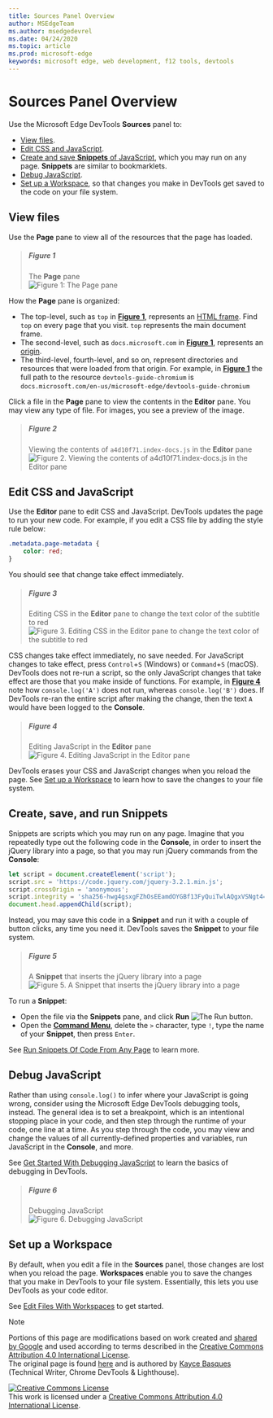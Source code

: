 ```yaml
---
title: Sources Panel Overview
author: MSEdgeTeam
ms.author: msedgedevrel
ms.date: 04/24/2020
ms.topic: article
ms.prod: microsoft-edge
keywords: microsoft edge, web development, f12 tools, devtools
---
```

<!-- Copyright Kayce Basques 

   Licensed under the Apache License, Version 2.0 (the "License");
   you may not use this file except in compliance with the License.
   You may obtain a copy of the License at

       https://www.apache.org/licenses/LICENSE-2.0

   Unless required by applicable law or agreed to in writing, software
   distributed under the License is distributed on an "AS IS" BASIS,
   WITHOUT WARRANTIES OR CONDITIONS OF ANY KIND, either express or implied.
   See the License for the specific language governing permissions and
   limitations under the License. -->






# Sources Panel Overview 



Use the Microsoft Edge DevTools **Sources** panel to:

*   [View files](#view-files).  
*   [Edit CSS and JavaScript](#edit-css-and-javascript).  
*   [Create and save **Snippets** of JavaScript](#create-save-and-run-snippets), which you may run on any page.  **Snippets** are similar to bookmarklets.  
*   [Debug JavaScript](#debug-javascript).  
*   [Set up a Workspace](#set-up-a-workspace), so that changes you make in DevTools get saved to the code on
  your file system.  

## View files 

Use the **Page** pane to view all of the resources that the page has loaded.

> ##### Figure 1  
> The **Page** pane  
> ![Figure 1: The Page pane][ImageSourcesPagePane]  

How the **Page** pane is organized:  
*   The top-level, such as `top` in [**Figure 1**](#figure-1), represents an [HTML frame][W3CHtml4Frames].  Find `top` on every page that you visit. `top` represents the main document frame.  
*   The second-level, such as `docs.microsoft.com` in [**Figure 1**](#figure-1), represents an [origin][HtmlstandardOrigin].  
*   The third-level, fourth-level, and so on, represent directories and resources that were loaded from that origin.  For example, in [**Figure 1**](#figure-1) the full path to the resource `devtools-guide-chromium` is `docs.microsoft.com/en-us/microsoft-edge/devtools-guide-chromium`  

Click a file in the **Page** pane to view the contents in the **Editor** pane.  You may view any type of file. For images, you see a preview of the image.  

> ##### Figure 2  
> Viewing the contents of `a4d10f71.index-docs.js` in the **Editor** pane  
> ![Figure 2. Viewing the contents of a4d10f71.index-docs.js in the Editor pane][ImageSourcesEditorPane]  

## Edit CSS and JavaScript 

Use the **Editor** pane to edit CSS and JavaScript.  DevTools updates the page to run your new code. For example, if you edit a CSS file by adding the style rule below:

```css
.metadata.page-metadata {
    color: red;
}
```

You should see that change take effect immediately.

> ##### Figure 3  
> Editing CSS in the **Editor** pane to change the text color of the subtitle to red  
> ![Figure 3. Editing CSS in the Editor pane to change the text color of the subtitle to red][ImageEditCSS]  

CSS changes take effect immediately, no save needed. For JavaScript changes to take effect, press `Control`+`S` \(Windows\) or `Command`+`S` \(macOS\). DevTools does not re-run a script, so the only JavaScript changes that take effect are those that you make inside of functions.  For example, in [**Figure 4**](#figure-4) note how `console.log('A')` does not run, whereas `console.log('B')` does. If DevTools re-ran the entire script after making the change, then the text `A` would have been logged to the **Console**.  

> ##### Figure 4  
> Editing JavaScript in the **Editor** pane  
> ![Figure 4. Editing JavaScript in the Editor pane][ImageEditJS]  

DevTools erases your CSS and JavaScript changes when you reload the page. See [Set up a Workspace](#set-up-a-workspace) to learn how to save the changes to your file system.  

## Create, save, and run Snippets 

Snippets are scripts which you may run on any page. Imagine that you repeatedly type out the following code in the **Console**, in order to insert the jQuery library into a page, so that you may run jQuery commands from the **Console**:  

```javascript
let script = document.createElement('script');
script.src = 'https://code.jquery.com/jquery-3.2.1.min.js';
script.crossOrigin = 'anonymous';
script.integrity = 'sha256-hwg4gsxgFZhOsEEamdOYGBf13FyQuiTwlAQgxVSNgt4=';
document.head.appendChild(script);
```  

Instead, you may save this code in a **Snippet** and run it with a couple of button clicks, any time you need it.  DevTools saves the **Snippet** to your file system.  

> ##### Figure 5  
> A **Snippet** that inserts the jQuery library into a page  
> ![Figure 5. A Snippet that inserts the jQuery library into a page][ImageSnippet]  

To run a **Snippet**:

*   Open the file via the **Snippets** pane, and click **Run** ![The Run button][ImageRunIcon].  
*   Open the **[Command Menu][DevtoolsGuideChromiumCommandMenuIndex]**, delete the `>` character, type `!`, type the name of your **Snippet**, then press `Enter`.  

See [Run Snippets Of Code From Any Page][DevtoolsGuideChromiumJavascriptSnippets] to learn more.


## Debug JavaScript 

Rather than using `console.log()` to infer where your JavaScript is going wrong, consider using the Microsoft Edge DevTools debugging tools, instead. The general idea is to set a breakpoint, which is an intentional stopping place in your code, and then step through the runtime of your code, one line at a time. As you step through the code, you may view and change the values of all currently-defined properties and variables, run JavaScript in the **Console**, and more.

See [Get Started With Debugging JavaScript][DevtoolsGuideChromiumJavascriptIndex] to learn the
basics of debugging in DevTools.

> ##### Figure 6  
> Debugging JavaScript  
> ![Figure 6. Debugging JavaScript][ImageDebugging]  

## Set up a Workspace 

By default, when you edit a file in the **Sources** panel, those changes are lost when you reload the page.  **Workspaces** enable you to save the changes that you make in DevTools to your file system.  Essentially, this lets you use DevTools as your code editor.

See [Edit Files With Workspaces][DevtoolsGuideChromiumWorkspacesIndex] to get started.

 



<!-- image links -->  

[ImageRunIcon]: /microsoft-edge/devtools-guide-chromium/media/run-snippet-icon.msft.png  

[ImageSourcesPagePane]: /microsoft-edge/devtools-guide-chromium/media/sources-page-pane.msft.png "Figure 1: The Page pane"  
[ImageSourcesEditorPane]: /microsoft-edge/devtools-guide-chromium/media/sources-editor-pane.msft.png "Figure 2: Viewing the contents of a4d10f71.index-docs.js in the Editor pane"  
[ImageEditCSS]: /microsoft-edge/devtools-guide-chromium/media/edit-css.msft.png "Figure 3: Editing CSS in the Editor pane to change the text color of the subtitle to red"  
[ImageEditJS]: /microsoft-edge/devtools-guide-chromium/media/edit-js.msft.png "Figure 4: Editing JavaScript in the Editor pane"  
[ImageSnippet]: /microsoft-edge/devtools-guide-chromium/media/snippet.msft.png "Figure 5: A Snippet that inserts the jQuery library into a page"  
[ImageDebugging]: /microsoft-edge/devtools-guide-chromium/media/debugging.msft.png "Figure 6: Debugging JavaScript"  

<!-- links -->  

[DevtoolsGuideChromiumCommandMenuIndex]: /microsoft-edge/devtools-guide-chromium/command-menu/index "Run Commands With The Microsoft Edge DevTools Command Menu"  
[DevtoolsGuideChromiumJavascriptIndex]: /microsoft-edge/devtools-guide-chromium/javascript/index "Get Started with Debugging JavaScript in Microsoft Edge DevTools"  
[DevtoolsGuideChromiumJavascriptSnippets]: /microsoft-edge/devtools-guide-chromium/javascript/snippets "Run Snippets Of JavaScript On Any Page With Microsoft Edge DevTools"  
[DevtoolsGuideChromiumWorkspacesIndex]: /microsoft-edge/devtools-guide-chromium/workspaces/index "Edit Files With Workspaces"  

[HtmlstandardOrigin]: https://html.spec.whatwg.org/multipage/origin.html#origin "Origin - HTML Standard"  

[W3CHtml4Frames]: https://w3.org/TR/html401/present/frames.html "Frames | W3C"  

> [!NOTE]
> Portions of this page are modifications based on work created and [shared by Google][GoogleSitePolicies] and used according to terms described in the [Creative Commons Attribution 4.0 International License][CCA4IL].  
> The original page is found [here](https://developers.google.com/web/tools/chrome-devtools/sources) and is authored by [Kayce Basques][KayceBasques] \(Technical Writer, Chrome DevTools \& Lighthouse\).  

[![Creative Commons License][CCby4Image]][CCA4IL]  
This work is licensed under a [Creative Commons Attribution 4.0 International License][CCA4IL].  

[CCA4IL]: https://creativecommons.org/licenses/by/4.0  
[CCby4Image]: https://i.creativecommons.org/l/by/4.0/88x31.png  
[GoogleSitePolicies]: https://developers.google.com/terms/site-policies  
[KayceBasques]: https://developers.google.com/web/resources/contributors/kaycebasques  
